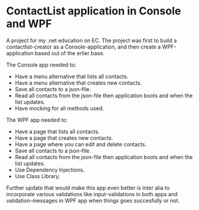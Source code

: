 # ContactList application in Console and WPF

A project for my .net education on EC. The project was first to build a contactlist-creator as a Console-application, and then create a WPF-application based out of the erlier base. 

The Console app needed to:
- Have a menu alternative that lists all contacts.
- Have a menu alternative that creates new contacts.
- Save all contacts to a json-file.
- Read all contacts from the json-file then application boots and when the list updates.
- Have mocking for all methods used.

The WPF app needed to:
- Have a page that lists all contacts.
- Have a page that creates new contacts.
- Have a page where you can edit and delete contacts.
- Save all contacts to a json-file.
- Read all contacts from the json-file then application boots and when the list updates.
- Use Dependency Injections.
- Use Class Library.


Further update that would make this app even better is inter alia to incorporate various validations like input-validations in both apps and validation-messages in WPF app when things goes succesfully or not. 
